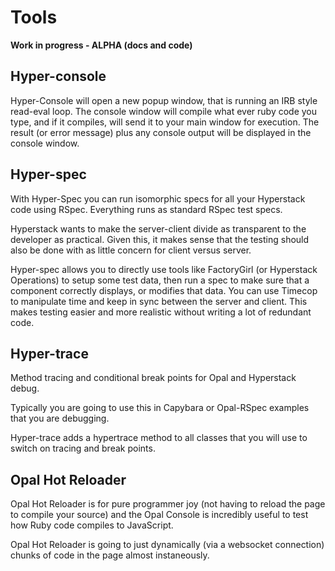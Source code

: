 # Tools

**Work in progress - ALPHA \(docs and code\)**

## Hyper-console

Hyper-Console will open a new popup window, that is running an IRB style read-eval loop. The console window will compile what ever ruby code you type, and if it compiles, will send it to your main window for execution. The result \(or error message\) plus any console output will be displayed in the console window.

## Hyper-spec

With Hyper-Spec you can run isomorphic specs for all your Hyperstack code using RSpec. Everything runs as standard RSpec test specs.

Hyperstack wants to make the server-client divide as transparent to the developer as practical. Given this, it makes sense that the testing should also be done with as little concern for client versus server.

Hyper-spec allows you to directly use tools like FactoryGirl \(or Hyperstack Operations\) to setup some test data, then run a spec to make sure that a component correctly displays, or modifies that data. You can use Timecop to manipulate time and keep in sync between the server and client. This makes testing easier and more realistic without writing a lot of redundant code.

## Hyper-trace

Method tracing and conditional break points for Opal and Hyperstack debug.

Typically you are going to use this in Capybara or Opal-RSpec examples that you are debugging.

Hyper-trace adds a hypertrace method to all classes that you will use to switch on tracing and break points.

## Opal Hot Reloader

Opal Hot Reloader is for pure programmer joy \(not having to reload the page to compile your source\) and the Opal Console is incredibly useful to test how Ruby code compiles to JavaScript.

Opal Hot Reloader is going to just dynamically \(via a websocket connection\) chunks of code in the page almost instaneously.


